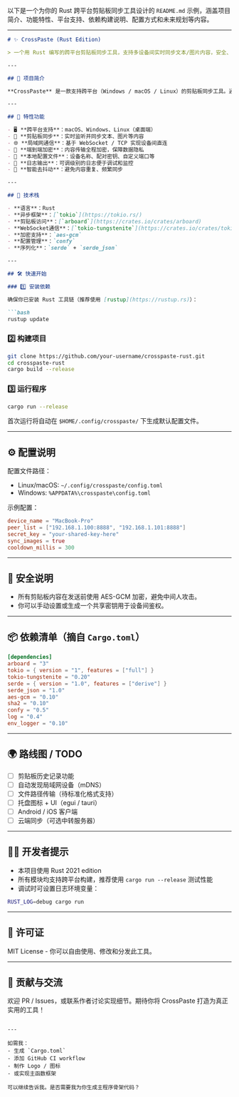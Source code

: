 以下是一个为你的 Rust 跨平台剪贴板同步工具设计的 `README.md` 示例，涵盖项目简介、功能特性、平台支持、依赖构建说明、配置方式和未来规划等内容。

---

````markdown
# ✨ CrossPaste (Rust Edition)

> 一个用 Rust 编写的跨平台剪贴板同步工具，支持多设备间实时同步文本/图片内容，安全、轻量、无侵入。

---

## 📌 项目简介

**CrossPaste** 是一款支持跨平台（Windows / macOS / Linux）的剪贴板同步工具。通过局域网或远程通信，使多个设备间实现**复制即同步**的体验，类似 Apple 的 Handoff 功能，但面向所有平台，开源、可定制、可拓展。

---

## 🚀 特性功能

- 🖥️ **跨平台支持**：macOS、Windows、Linux（桌面端）
- 🔄 **剪贴板同步**：实时监听并同步文本、图片等内容
- 🌐 **局域网通信**：基于 WebSocket / TCP 实现设备间直连
- 🔐 **端到端加密**：内容传输全程加密，保障数据隐私
- 🔧 **本地配置文件**：设备名称、配对密钥、自定义端口等
- 📜 **日志输出**：可调级别的日志便于调试和监控
- 🧠 **智能去抖动**：避免内容重复、频繁同步

---

## 🧰 技术栈

- **语言**：Rust
- **异步框架**：[`tokio`](https://tokio.rs/)
- **剪贴板访问**：[`arboard`](https://crates.io/crates/arboard)
- **WebSocket通信**：[`tokio-tungstenite`](https://crates.io/crates/tokio-tungstenite)
- **加密支持**：`aes-gcm`
- **配置管理**：`confy`
- **序列化**：`serde` + `serde_json`

---

## 🛠️ 快速开始

### 1️⃣ 安装依赖

确保你已安装 Rust 工具链（推荐使用 [rustup](https://rustup.rs)）：

```bash
rustup update
````

### 2️⃣ 构建项目

```bash
git clone https://github.com/your-username/crosspaste-rust.git
cd crosspaste-rust
cargo build --release
```

### 3️⃣ 运行程序

```bash
cargo run --release
```

首次运行将自动在 `$HOME/.config/crosspaste/` 下生成默认配置文件。

---

## ⚙️ 配置说明

配置文件路径：

* Linux/macOS: `~/.config/crosspaste/config.toml`
* Windows: `%APPDATA%\crosspaste\config.toml`

示例配置：

```toml
device_name = "MacBook-Pro"
peer_list = ["192.168.1.100:8888", "192.168.1.101:8888"]
secret_key = "your-shared-key-here"
sync_images = true
cooldown_millis = 300
```

---

## 🔐 安全说明

* 所有剪贴板内容在发送前使用 AES-GCM 加密，避免中间人攻击。
* 你可以手动设置或生成一个共享密钥用于设备间鉴权。

---

## 📦 依赖清单（摘自 `Cargo.toml`）

```toml
[dependencies]
arboard = "3"
tokio = { version = "1", features = ["full"] }
tokio-tungstenite = "0.20"
serde = { version = "1.0", features = ["derive"] }
serde_json = "1.0"
aes-gcm = "0.10"
sha2 = "0.10"
confy = "0.5"
log = "0.4"
env_logger = "0.10"
```

---

## 🌍 路线图 / TODO

* [ ] 剪贴板历史记录功能
* [ ] 自动发现局域网设备（mDNS）
* [ ] 文件路径传输（待标准化格式支持）
* [ ] 托盘图标 + UI（egui / tauri）
* [ ] Android / iOS 客户端
* [ ] 云端同步（可选中转服务器）

---

## 🧑‍💻 开发者提示

* 本项目使用 Rust 2021 edition
* 所有模块均支持跨平台构建，推荐使用 `cargo run --release` 测试性能
* 调试时可设置日志环境变量：

```bash
RUST_LOG=debug cargo run
```

---

## 📄 许可证

MIT License - 你可以自由使用、修改和分发此工具。

---

## 🤝 贡献与交流

欢迎 PR / Issues，或联系作者讨论实现细节。期待你将 CrossPaste 打造为真正实用的工具！

```

---

如需我：
- 生成 `Cargo.toml`
- 添加 GitHub CI workflow
- 制作 Logo / 图标
- 或实现主函数框架

可以继续告诉我。是否需要我为你生成主程序骨架代码？
```
